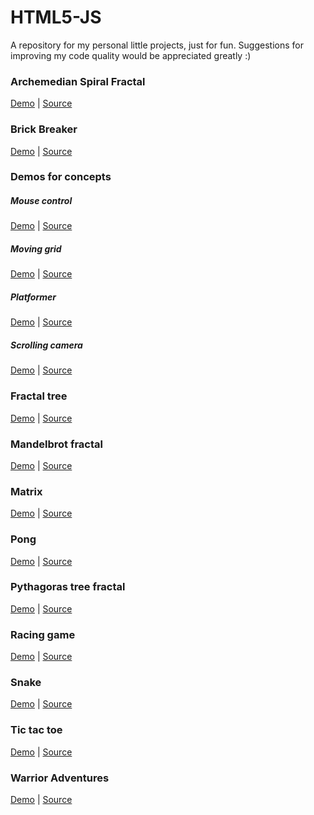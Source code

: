 # HTML5-JS

A repository for my personal little projects, just for fun.
Suggestions for improving my code quality would be appreciated greatly :)

### Archemedian Spiral Fractal
[Demo](https://tobiasvonarx.github.io/HTML5-JS/Archemedian%20Spiral%20Fractal/) | [Source](https://github.com/tobiasvonarx/HTML5-JS/tree/master/Archemedian%20Spiral%20Fractal)
### Brick Breaker
[Demo](https://tobiasvonarx.github.io/HTML5-JS/Brick%20Breaker/) | [Source](https://github.com/tobiasvonarx/HTML5-JS/tree/master/Brick%20Breaker)
### Demos for concepts
##### Mouse control
[Demo](https://tobiasvonarx.github.io/HTML5-JS/Demos%20for%20concepts/mouse%20control.html) | [Source](https://github.com/tobiasvonarx/HTML5-JS/blob/master/Demos%20for%20concepts/mouse%20control.html)
##### Moving grid
[Demo](https://tobiasvonarx.github.io/HTML5-JS/Demos%20for%20concepts/moving%20grid.html) | [Source](https://github.com/tobiasvonarx/HTML5-JS/blob/master/Demos%20for%20concepts/moving%20grid.html)
##### Platformer
[Demo](https://tobiasvonarx.github.io/HTML5-JS/Demos%20for%20concepts/platformer.html) | [Source](https://github.com/tobiasvonarx/HTML5-JS/blob/master/Demos%20for%20concepts/platformer.html)
##### Scrolling camera
[Demo](https://tobiasvonarx.github.io/HTML5-JS/Demos%20for%20concepts/scrolling%20camera.html) | [Source](https://github.com/tobiasvonarx/HTML5-JS/blob/master/Demos%20for%20concepts/scrolling%20camera.html)
### Fractal tree
[Demo](https://tobiasvonarx.github.io/HTML5-JS/Fractal%20Tree/) | [Source](https://github.com/tobiasvonarx/HTML5-JS/tree/master/Fractal%20Tree)
### Mandelbrot fractal
[Demo](https://tobiasvonarx.github.io/HTML5-JS/Mandelbrot%20Fractal/) | [Source](https://github.com/tobiasvonarx/HTML5-JS/tree/master/Mandelbrot%20Fractal)
### Matrix
[Demo](https://tobiasvonarx.github.io/HTML5-JS/Matrix/) | [Source](https://github.com/tobiasvonarx/HTML5-JS/tree/master/Matrix)
### Pong
[Demo](https://tobiasvonarx.github.io/HTML5-JS/Pong/) | [Source](https://github.com/tobiasvonarx/HTML5-JS/tree/master/Pong)
### Pythagoras tree fractal
[Demo](https://tobiasvonarx.github.io/HTML5-JS/Pythagoras%20Tree%20Fractal/) | [Source](https://github.com/tobiasvonarx/HTML5-JS/tree/master/Pythagoras%20Tree%20Fractal)
### Racing game
[Demo](https://tobiasvonarx.github.io/HTML5-JS/Racing%20Game/) | [Source](https://github.com/tobiasvonarx/HTML5-JS/tree/master/Racing%20Game)
### Snake
[Demo](https://tobiasvonarx.github.io/HTML5-JS/Snake/) | [Source](https://github.com/tobiasvonarx/HTML5-JS/tree/master/Snake)
### Tic tac toe
[Demo](https://tobiasvonarx.github.io/HTML5-JS/Tic%20Tac%20Toe/) | [Source](https://github.com/tobiasvonarx/HTML5-JS/tree/master/Tic%20Tac%20Toe)
### Warrior Adventures
[Demo](https://tobiasvonarx.github.io/HTML5-JS/Warrior%20Adventures/) | [Source](https://github.com/tobiasvonarx/HTML5-JS/tree/master/Warrior%20Adventures)
